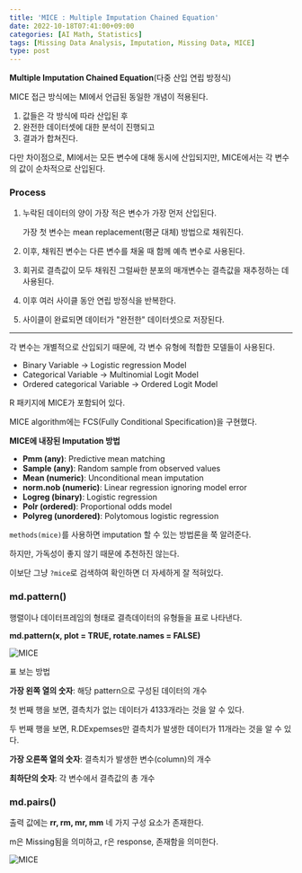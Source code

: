 ```yaml
---
title: 'MICE : Multiple Imputation Chained Equation'
date: 2022-10-18T07:41:00+09:00
categories: [AI Math, Statistics]
tags: [Missing Data Analysis, Imputation, Missing Data, MICE]
type: post
---
```

**Multiple Imputation Chained Equation**(다중 산입 연립 방정식)

MICE 접근 방식에는 MI에서 언급된 동일한 개념이 적용된다.

1. 값들은 각 방식에 따라 산입된 후
2. 완전한 데이터셋에 대한 분석이 진행되고
3. 결과가 합쳐진다.

다만 차이점으로, MI에서는 모든 변수에 대해 동시에 산입되지만, MICE에서는 각 변수의 값이 순차적으로 산입된다.

### Process

1. 누락된 데이터의 양이 가장 적은 변수가 가장 먼저 산입된다.
    
    가장 첫 변수는 mean replacement(평균 대체) 방법으로 채워진다.
    
2. 이후, 채워진 변수는 다른 변수를 채울 때 함께 예측 변수로 사용된다.
3. 회귀로 결측값이 모두 채워진 그럴싸한 분포의 매개변수는 결측값을 재추정하는 데 사용된다.
4. 이후 여러 사이클 동안 연립 방정식을 반복한다.
5. 사이클이 완료되면 데이터가 "완전한" 데이터셋으로 저장된다.

---

각 변수는 개별적으로 산입되기 때문에, 각 변수 유형에 적합한 모델들이 사용된다.

- Binary Variable → Logistic regression Model
- Categorical Variable → Multinomial Logit Model
- Ordered categorical Variable → Ordered Logit Model

R 패키지에 MICE가 포함되어 있다.

MICE algorithm에는 FCS(Fully Conditional Specification)을 구현했다.

**MICE에 내장된 Imputation 방법**

- **Pmm (any)**: Predictive mean matching
- **Sample (any)**: Random sample from observed values
- **Mean (numeric)**: Unconditional mean imputation
- **norm.nob (numeric)**: Linear regression ignoring model error
- **Logreg (binary)**: Logistic regression
- **Polr (ordered)**: Proportional odds model
- **Polyreg (unordered)**: Polytomous logistic regression

`methods(mice)`를 사용하면 imputation 할 수 있는 방법론을 쭉 알려준다.

하지만, 가독성이 좋지 않기 때문에 추천하진 않는다.

이보단 그냥 `?mice`로 검색하여 확인하면 더 자세하게 잘 적혀있다.

### **md.pattern()**

행렬이나 데이터프레임의 형태로 결측데이터의 유형들을 표로 나타낸다.

**md.pattern(x, plot = TRUE, rotate.names = FALSE)**

![MICE](/imgs/MICE0.png)

표 보는 방법

**가장 왼쪽 열의 숫자**: 해당 pattern으로 구성된 데이터의 개수

첫 번째 행을 보면, 결측치가 없는 데이터가 4133개라는 것을 알 수 있다.

두 번째 행을 보면, R.DExpemses만 결측치가 발생한 데이터가 11개라는 것을 알 수 있다.

**가장 오른쪽 열의 숫자**: 결측치가 발생한 변수(column)의 개수

**최하단의 숫자**: 각 변수에서 결측값의 총 개수

### md.pairs()

출력 값에는 **rr, rm, mr, mm** 네 가지 구성 요소가 존재한다.

m은 Missing됨을 의미하고, r은 response, 존재함을 의미한다.

![MICE](/imgs/MICE1.png)